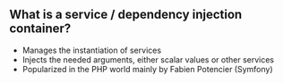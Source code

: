 ##  What is a service / dependency injection container?

* Manages the instantiation of services
* Injects the needed arguments, either scalar values or other services
* Popularized in the PHP world mainly by Fabien Potencier (Symfony)
